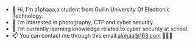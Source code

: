 - 👋 Hi, I’m a1phaaa,a student from Guilin University Of Electronic Technology.
- 👀 I’m interested in photography, CTF and cyber security.
- 🌱 I’m currently learning knowledge related to cyber security at school.
- 📫 You can contact me through this email:<a href="mailto:alphaa@163.com">alphaa@163.com</a>
🍻🍻🍻

<!---
a1phaaa/a1phaaa is a ✨ special ✨ repository because its `README.md` (this file) appears on your GitHub profile.
You can click the Preview link to take a look at your changes.
--->
